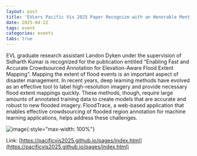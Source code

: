 ```yaml
---
layout: post
title: 'EVLers Pacific Vis 2025 Paper Recognize with an Honorable Mention'
date: 2025-04-22
tags: event
categories: events
tabs: true
---
```


EVL graduate research assistant Landon Dyken under the supervision of Sidharth Kumar is recognized for the publication entitled &ldquo;Enabling Fast and Accurate Crowdsourced Annotation for Elevation-Aware Flood Extent Mapping&rdquo;.   Mapping the extent of flood events is an important aspect of disaster management.  In recent years, deep learning methods have evolved as an effective tool to label high-resolution imagery and provide necessary flood extent mappings quickly.  These methods, though, require large amounts of annotated training data to create models that are accurate and robust to new flooded imagery.  FloodTrace, a web-based application that enables effective crowdsourcing of flooded region annotation for machine learning applications, helps address these challenges.

![image](https://www.evl.uic.edu/output/originals/pacificvisaward.jpg-srcw.jpg){:style="max-width: 100%"}


Link: [https://pacificvis2025.github.io/pages/index.html](https://pacificvis2025.github.io/pages/index.html)
